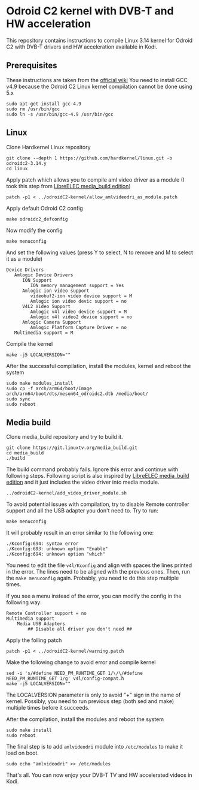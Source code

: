 # Odroid C2 kernel with DVB-T and HW acceleration

This repository contains instructions to compile Linux 3.14 kernel for Odroid C2 with DVB-T drivers and HW acceleration available in Kodi.

## Prerequisites

These instructions are taken from the [official wiki](https://wiki.odroid.com/odroid-c2/software/building_kernel)
You need to install GCC v4.9 because the Odroid C2 Linux kernel compilation cannot be done using 5.x

```
sudo apt-get install gcc-4.9
sudo rm /usr/bin/gcc
sudo ln -s /usr/bin/gcc-4.9 /usr/bin/gcc
```

## Linux

Clone Hardkernel Linux repository
```
git clone --depth 1 https://github.com/hardkernel/linux.git -b odroidc2-3.14.y
cd linux
```
Apply patch which allows you to compile aml video driver as a module (I took this step from [LibreELEC media_build edition](https://github.com/wrxtasy/LibreELEC.tv))
```
patch -p1 < ../odroidC2-kernel/allow_amlvideodri_as_module.patch
```
Apply default Odroid C2 config
```
make odroidc2_defconfig
```
Now modify the config
```
make menuconfig
```
And set the following values (press Y to select, N to remove and M to select it as a module)
```
Device Drivers
   Amlogic Device Drivers
      ION Support
         ION memory management support = Yes
      Amlogic ion video support
         videobuf2-ion video device support = M
         Amlogic ion video devic support = no
      V4L2 Video Support
         Amlogic v4l video device support = M
         Amlogic v4l video2 device support = no
      Amlogic Camera Support
         Amlogic Platform Capture Driver = no
   Multimedia support = M
```
Compile the kernel
```
make -j5 LOCALVERSION=""
```
After the successful compilation, install the modules, kernel and reboot the system
```
sudo make modules_install
sudo cp -f arch/arm64/boot/Image arch/arm64/boot/dts/meson64_odroidc2.dtb /media/boot/
sudo sync
sudo reboot
```

## Media build

Clone media_build repository and try to build it.
```
git clone https://git.linuxtv.org/media_build.git
cd media_build
./build
```
The build command probably fails. Ignore this error and continue with following steps.
Following script is also inspired by [LibreELEC media_build edition](https://github.com/wrxtasy/LibreELEC.tv) and it just includes the video driver into media module.
```
../odroidC2-kernel/add_video_driver_module.sh
```
To avoid potential issues with compilation, try to disable Remote controller support and all the USB adapter you don't need to.
Try to run:
```
make menuconfig
```
It will probably result in an error similar to the following one:
```
./Kconfig:694: syntax error
./Kconfig:693: unknown option "Enable"
./Kconfig:694: unknown option "which"
```
You need to edit the file `v4l/Kconfig` and align with spaces the lines printed in the error. The lines need to be aligned with the previous ones. Then, run the `make menuconfig` again. Probably, you need to do this step multiple times.

If you see a menu instead of the error, you can modify the config in the following way:
```
Remote Controller support = no
Multimedia support
    Media USB Adapters
        ## Disable all driver you don't need ##
```
Apply the folling patch
```
patch -p1 < ../odroidC2-kernel/warning.patch
```
Make the following change to avoid error and compile kernel
```
sed -i 's/#define NEED_PM_RUNTIME_GET 1/\/\/#define NEED_PM_RUNTIME_GET 1/g' v4l/config-compat.h
make -j5 LOCALVERSION=""
```
The LOCALVERSION parameter is only to avoid "+" sign in the name of kernel.
Possibly, you need to run previous step (both sed and make) multiple times before it succeeds.

After the compilation, install the modules and reboot the system
```
sudo make install
sudo reboot
```
The final step is to add `amlvideodri` module into `/etc/modules` to make it load on boot.
```
sudo echo "amlvideodri" >> /etc/modules
```

That's all. You can now enjoy your DVB-T TV and HW accelerated videos in Kodi.

